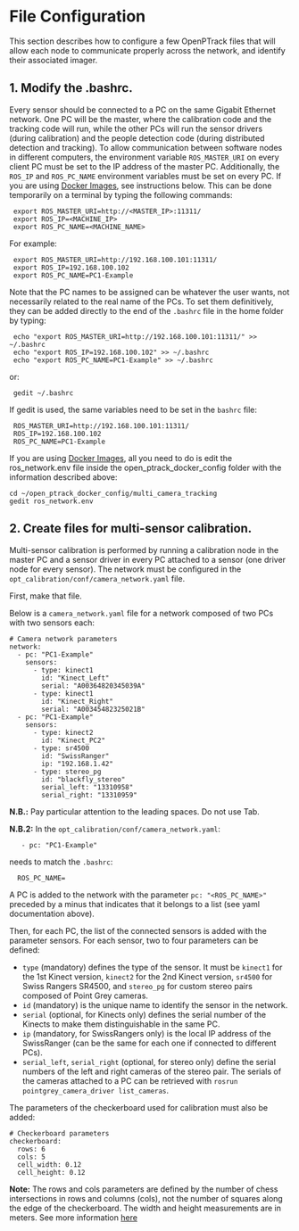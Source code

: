 # File Configuration
This section describes how to configure a few OpenPTrack files that will allow each node to communicate properly across the network, and identify their associated imager.

## 1. Modify the .bashrc.

Every sensor should be connected to a PC on the same Gigabit Ethernet network. One PC will be the master, where the calibration code and the tracking code will run, while the other PCs will run the sensor drivers (during calibration) and the people detection code (during distributed detection and tracking). To allow communication between software nodes in different computers, the environment variable `ROS_MASTER_URI` on every client PC must be set to the IP address of the master PC. Additionally, the `ROS_IP` and `ROS_PC_NAME` environment variables must be set on every PC. If you are using [Docker Images](https://github.com/OpenPTrack/open_ptrack_v2/wiki/Docker-Images), see instructions below. This can be done temporarily on a terminal by typing the following commands:

     export ROS_MASTER_URI=http://<MASTER_IP>:11311/
     export ROS_IP=<MACHINE_IP>
     export ROS_PC_NAME=<MACHINE_NAME>

For example:

     export ROS_MASTER_URI=http://192.168.100.101:11311/
     export ROS_IP=192.168.100.102
     export ROS_PC_NAME=PC1-Example

Note that the PC names to be assigned can be whatever the user wants, not necessarily related to the real name of the PCs. To set them definitively, they can be added directly to the end of the `.bashrc` file in the home folder by typing:

     echo "export ROS_MASTER_URI=http://192.168.100.101:11311/" >> ~/.bashrc
     echo "export ROS_IP=192.168.100.102" >> ~/.bashrc
     echo "export ROS_PC_NAME=PC1-Example" >> ~/.bashrc

or:

     gedit ~/.bashrc

If gedit is used, the same variables need to be set in the `bashrc` file:

     ROS_MASTER_URI=http://192.168.100.101:11311/
     ROS_IP=192.168.100.102
     ROS_PC_NAME=PC1-Example

If you are using [Docker Images](https://github.com/OpenPTrack/open_ptrack_v2/wiki/Docker-Images), all you need to do is edit the ros_network.env file inside the open_ptrack_docker_config folder with the information described above:
     
    cd ~/open_ptrack_docker_config/multi_camera_tracking
    gedit ros_network.env
     

## 2. Create files for multi-sensor calibration.

Multi-sensor calibration is performed by running a calibration node in the master PC and a sensor driver in every PC attached to a sensor (one driver node for every sensor). The network must be configured in the `opt_calibration/conf/camera_network.yaml` file. 

First, make that file. 

Below is a `camera_network.yaml` file for a network composed of two PCs with two sensors each:

```
# Camera network parameters
network:
  - pc: "PC1-Example"
    sensors:
      - type: kinect1
        id: "Kinect_Left"
        serial: "A00364820345039A"
      - type: kinect1
        id: "Kinect_Right"
        serial: "A00345482325021B"
  - pc: "PC1-Example"
    sensors:
      - type: kinect2
        id: "Kinect_PC2"
      - type: sr4500
        id: "SwissRanger"
        ip: "192.168.1.42"
      - type: stereo_pg
        id: "blackfly_stereo"
        serial_left: "13310958"
        serial_right: "13310959"
```

**N.B.:** Pay particular attention to the leading spaces. Do not use Tab.

**N.B.2:** In the `opt_calibration/conf/camera_network.yaml`: 

       - pc: "PC1-Example"

needs to match the `.bashrc`:

      ROS_PC_NAME=

A PC is added to the network with the parameter `pc: "<ROS_PC_NAME>"` preceded by a minus that indicates that it belongs to a list (see yaml documentation above).

Then, for each PC, the list of the connected sensors is added with the parameter sensors.
For each sensor, two to four parameters can be defined:
* `type` (mandatory) defines the type of the sensor. It must be `kinect1` for the 1st Kinect version, `kinect2` for the 2nd Kinect version, `sr4500` for Swiss Rangers SR4500, and `stereo_pg` for custom stereo pairs composed of Point Grey cameras. 
* `id` (mandatory) is the unique name to identify the sensor in the network.
* `serial` (optional, for Kinects only) defines the serial number of the Kinects to make them distinguishable in the same PC.
* `ip` (mandatory, for SwissRangers only) is the local IP address of the SwissRanger (can be the same for each one if connected to different PCs).
* `serial_left`, `serial_right` (optional, for stereo only) define the serial numbers of the left and right cameras of the stereo pair. The serials of the cameras attached to a PC can be retrieved with `rosrun pointgrey_camera_driver list_cameras`.

The parameters of the checkerboard used for calibration must also be added:

```
# Checkerboard parameters
checkerboard:
  rows: 6
  cols: 5
  cell_width: 0.12
  cell_height: 0.12
```

**Note:** The rows and cols parameters are defined by the number of chess intersections in rows and columns (cols), not the number of squares along the edge of the checkerboard. The width and height measurements are in meters. See more information [here](https://github.com/OpenPTrack/open_ptrack_v2/wiki/Checkerboard-Initialization-and-Configuration)